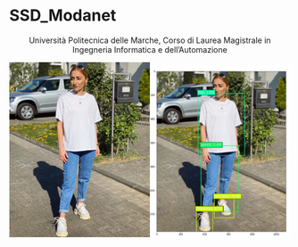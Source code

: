 # SSD_Modanet 
<center>Università Politecnica delle Marche, Corso di Laurea Magistrale in Ingegneria Informatica e dell’Automazione</center>

<img src="https://github.com/BlackeWhite/SSD_Modanet/blob/master/Examples/2020-06-23_17-31-49_UTC.jpg" width="50%"><img src="https://github.com/BlackeWhite/SSD_Modanet/blob/master/Examples/Cattura.PNG" width="50%">
